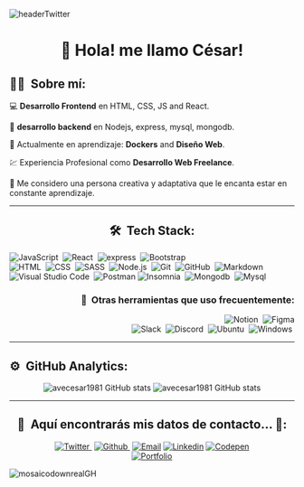 

![headerTwitter](https://cdn.pixabay.com/photo/2021/08/04/13/06/software-developer-6521720_960_720.jpg)


<div align="center">
  
# :wave: **Hola! me llamo César!** 

</div>

<div align="left">

## :man_technologist: &nbsp;Sobre mí:



:computer: **Desarrollo Frontend** en  HTML, CSS, JS and React.&nbsp;
  
:candy: **desarrollo backend** en Nodejs, express, mysql, mongodb.&nbsp;
  
:pushpin: Actualmente en aprendizaje:  **Dockers** and **Diseño Web**.&nbsp;
  
:chart: Experiencia Profesional como **Desarrollo Web Freelance**.&nbsp;
  
:art: Me considero una persona creativa y adaptativa que le encanta estar en constante aprendizaje. &nbsp; 

</div> 

---

<span align="center">

## 🛠 &nbsp;Tech Stack:
</span>


![JavaScript](https://img.shields.io/badge/-JavaScript-05122A?style=flat&logo=javascript)&nbsp;
![React](https://img.shields.io/badge/-React-05122A?style=flat&logo=react)&nbsp;
![express](https://img.shields.io/badge/-express-05122A?style=flat&logo=express)&nbsp;
![Bootstrap](https://img.shields.io/badge/-Bootstrap-05122A?style=flat&logo=bootstrap&logoColor=563D7C)\
![HTML](https://img.shields.io/badge/-HTML-05122A?style=flat&logo=HTML5)&nbsp;
![CSS](https://img.shields.io/badge/-CSS-05122A?style=flat&logo=CSS3&logoColor=1572B6)&nbsp;
![SASS](https://img.shields.io/badge/-Sass-05122A?style=flat&logo=sass)&nbsp;
![Node.js](https://img.shields.io/badge/-Node.js-05122A?style=flat&logo=node.js)&nbsp;
![Git](https://img.shields.io/badge/-Git-05122A?style=flat&logo=git)&nbsp;
![GitHub](https://img.shields.io/badge/-GitHub-05122A?style=flat&logo=github)&nbsp;
![Markdown](https://img.shields.io/badge/-Markdown-05122A?style=flat&logo=markdown)\
![Visual Studio Code](https://img.shields.io/badge/-Visual%20Studio%20Code-05122A?style=flat&logo=visual-studio-code&logoColor=007ACC)&nbsp;
![Postman](https://img.shields.io/badge/-Postman-05122A?style=flat&logo=postman)
![Insomnia](https://img.shields.io/badge/-insomnia-05122A?style=flat&logo=insomnia)&nbsp;
![Mongodb](https://img.shields.io/badge/-mongodb-05122A?style=flat&logo=mongodb)&nbsp;
![Mysql](https://img.shields.io/badge/-mysql-05122A?style=flat&logo=mysql)&nbsp;

<span align="right">

### :toolbox: &nbsp;Otras herramientas que uso frecuentemente:



![Notion](https://img.shields.io/badge/-Notion-05122A?style=flat&logo=notion)&nbsp;
![Figma](https://img.shields.io/badge/-Figma-05122A?style=flat&logo=figma)\
![Slack](https://img.shields.io/badge/-Slack-05122A?style=flat&logo=slack)&nbsp;
![Discord](https://img.shields.io/badge/-Discord-05122A?style=flat&logo=discord)&nbsp;
![Ubuntu](https://img.shields.io/badge/-ubuntu-05122A?style=flat&logo=ubuntu)&nbsp;
![Windows](https://img.shields.io/badge/-Windows-05122A?style=flat&logo=windows)&nbsp;   


</span>

---   

## ⚙️ &nbsp;GitHub Analytics:

<div align="center">

![avecesar1981 GitHub stats](https://github-readme-stats.vercel.app/api?username=avecesar1981&show_icons=true&theme=onedark&layout=compact)
![avecesar1981 GitHub stats](https://github-readme-stats.vercel.app/api/top-langs/?username=avecesar1981&theme=onedark&layout=compact)   

</div>

---

<div align="center">

## :call_me_hand: &nbsp;Aquí encontrarás mis datos de contacto... :musical_note::



[![Twitter](https://img.shields.io/twitter/follow/0_0avecesar?label=Twitter&style=social)&nbsp;](https://twitter.com/0_0avecesar)
[![Github](https://img.shields.io/github/followers/avecesar1981?label=Github&style=social)&nbsp;](https://github.com/avecesar1981)
[![Email](https://img.shields.io/badge/-crruiz1981@gmail.com-05122A?style=flat&logo=gmail&color=grey)](mailto:crruiz1981@gmail.com)
[![Linkedin](https://img.shields.io/badge/césar-ruiz-9077251b8?style=flat&logo=linkedin&color=grey)](https://www.linkedin.com/in/c%C3%A9sar-ruiz-9077251b8/)
[![Codepen](https://img.shields.io/badge/-@avecesar-05122A?style=flat&logo=codepen&color=grey)](https://codepen.io/avecesar)  
[![Portfolio](https://img.shields.io/website?color=red&label=portfolio&style=for-the-badge&url=https%3A%2F%2Fmartreyz.github.io%2Fportfolio)](https://github.com/avecesar1981?tab=repositories)

</div>







![mosaicodownrealGH](https://user-images.githubusercontent.com/69849664/110167698-67b0d100-7df6-11eb-93d7-020dc7d5acf2.png)
